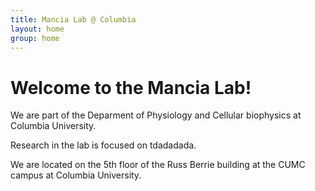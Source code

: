 ```yaml
---
title: Mancia Lab @ Columbia
layout: home
group: home
---
```


# Welcome to the Mancia Lab!

We are part of the Deparment of Physiology and Cellular biophysics at Columbia University. 

Research in the lab is focused on tdadadada.

We are located on the 5th floor of the Russ Berrie building at the CUMC campus at Columbia University.
